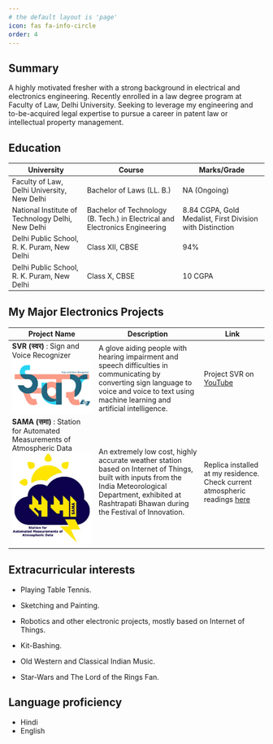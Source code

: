 ```yaml
---
# the default layout is 'page'
icon: fas fa-info-circle
order: 4
---
```



## Summary

A highly motivated fresher with a strong background in electrical
and electronics engineering. Recently enrolled in a law degree
program at Faculty of Law, Delhi University. Seeking to leverage
my engineering and to-be-acquired legal expertise to pursue a
career in patent law or intellectual property management.

## Education

|University|Course|Marks/Grade
|-----------|-----------|-------|
|Faculty of Law, Delhi University, New Delhi|Bachelor of Laws (LL. B.)|NA (Ongoing)|
|National Institute of Technology Delhi, New Delhi|Bachelor of Technology (B. Tech.) in Electrical and Electronics Engineering|8.84 CGPA, Gold Medalist, First Division with Distinction|
|Delhi Public School, R. K. Puram, New Delhi|Class XII, CBSE|94%|
|Delhi Public School, R. K. Puram, New Delhi|Class X, CBSE|10 CGPA

## My Major Electronics Projects

|Project Name|Description|Link|
|-----------|-----------|-------|
|**SVR (स्वर)** : Sign and Voice Recognizer ![SVR Logo](https://raw.githubusercontent.com/Technolawhere/technolawhere.github.io/main/images/About/SVR%20Logo.png "SVR Logo")|A glove aiding people with hearing impairment and speech difficulties in communicating by converting sign language to voice and voice to text using machine learning and artificial intelligence.|Project SVR on [YouTube](https://www.youtube.com/@projectsvrnitdelhi6028/videos)|
|**SAMA (समा)** : Station for Automated Measurements of Atmospheric Data ![SAMA Logo](https://raw.githubusercontent.com/Technolawhere/technolawhere.github.io/main/images/About/SAMA%20logo.jpg "SAMA Logo")|An extremely low cost, highly accurate weather station based on Internet of Things, built with inputs from the India Meteorological Department, exhibited at Rashtrapati Bhawan during the Festival of Innovation.|Replica installed at my residence. Check current atmospheric readings [here](https://thingspeak.com/channels/2194930)|


## Extracurricular interests

* Playing Table Tennis.

* Sketching and Painting.

* Robotics and other electronic projects, mostly based on Internet of Things.
* Kit-Bashing.
* Old Western and Classical Indian Music.
* Star-Wars and The Lord of the Rings Fan.

## Language proficiency
* Hindi
* English
